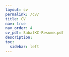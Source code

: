 ```yaml
---
layout: cv
permalink: /cv/
title: CV
nav: true
nav_order: 4
cv_pdf: SabalKC-Resume.pdf
description:
toc:
  sidebar: left
---
```

